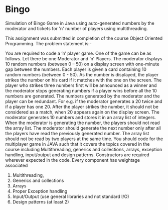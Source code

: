 # Bingo

Simulation of Bingo Game in Java using auto-generated numbers by the moderator and tickets for 'n' number of players using multithreading.

This assignment was submitted in completion of the course Object Oriented Programming. The problem statement is:-

You are required to code a ‘n’ player game. One of the game can be as follows.
Let there be one Moderator and ‘n’ Players. The moderator displays 10 random numbers (between 0 – 50) on a display screen with one-minute gap between the numbers. Each player is given a card containing 10 random numbers (between 0 - 50). As the number is displayed, the player strikes the number on his card if it matches with the one on the screen. The player who strikes three numbers first will be announced as a winner and the moderator stops generating numbers if a player wins before all the 10 numbers are generated. The numbers generated by the moderator and the player can be redundant. For e.g. if the moderator generates a 20 twice and if a player has one 20. After the player strikes the number, it should not be considered as a match, when 20 appears again on the display screen.
The moderator generates 10 numbers and stores it in an array list of integers. When the moderator is generating the number, the players should not read the array list. The moderator should generate the next number only after all the players have read the previously generated number. The array list should not be read by two players at the same time.
You should code for the multiplayer game in JAVA such that it covers the topics covered in the course including
Multithreading, generics and collections, arrays, exception handling, input/output and design patterns. Constructors are required wherever expected in the code.
Every component has weightage associated
1. Multithreading,
2. Generics and collections
3. Arrays
4. Proper Exception handling
5. Input/Output (use general libraries and not standard I/O)
6. Design patterns (at least 2)
